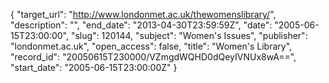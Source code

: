 {
  "target_url": "http://www.londonmet.ac.uk/thewomenslibrary/", 
  "description": "", 
  "end_date": "2013-04-30T23:59:59Z", 
  "date": "2005-06-15T23:00:00", 
  "slug": 120144, 
  "subject": "Women's Issues", 
  "publisher": "londonmet.ac.uk", 
  "open_access": false, 
  "title": "Women's Library", 
  "record_id": "20050615T230000/VZmgdWQHD0dQeyIVNUx8wA==", 
  "start_date": "2005-06-15T23:00:00Z"
}


